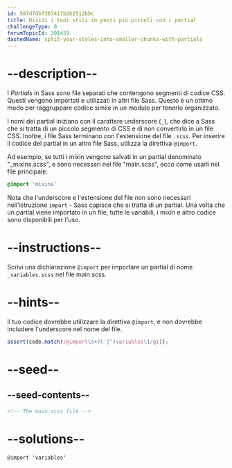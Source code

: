 ```yaml
---
id: 587d7dbf367417b2b2512bbc
title: Dividi i tuoi stili in pezzi più piccoli con i partial
challengeType: 0
forumTopicId: 301459
dashedName: split-your-styles-into-smaller-chunks-with-partials
---
```


# --description--

I <dfn>Partials</dfn> in Sass sono file separati che contengono segmenti di codice CSS. Questi vengono importati e utilizzati in altri file Sass. Questo è un ottimo modo per raggruppare codice simile in un modulo per tenerlo organizzato.

I nomi dei partial iniziano con il carattere underscore (`_`), che dice a Sass che si tratta di un piccolo segmento di CSS e di non convertirlo in un file CSS. Inoltre, i file Sass terminano con l'estensione del file `.scss`. Per inserire il codice del partial in un altro file Sass, utilizza la direttiva `@import`.

Ad esempio, se tutti i mixin vengono salvati in un partial denominato "\_mixins.scss", e sono necessari nel file "main.scss", ecco come usarli nel file principale:

```scss
@import 'mixins'
```

Nota che l'underscore e l'estensione del file non sono necessari nell'istruzione `import` - Sass capisce che si tratta di un partial. Una volta che un partial viene importato in un file, tutte le variabili, i mixin e altro codice sono disponibili per l'uso.

# --instructions--

Scrivi una dichiarazione `@import` per importare un partial di nome `_variables.scss` nel file main.scss.

# --hints--

Il tuo codice dovrebbe utilizzare la direttiva `@import`, e non dovrebbe includere l'underscore nel nome del file.

```js
assert(code.match(/@import\s+?('|")variables\1/gi));
```

# --seed--

## --seed-contents--

```html
<!-- The main.scss file -->
```

# --solutions--

```html
@import 'variables'
```
